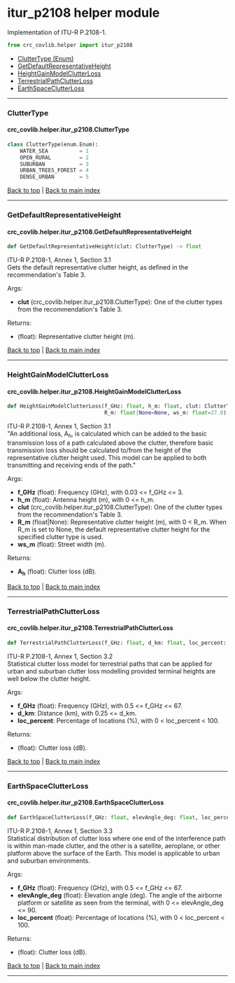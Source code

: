 # itur_p2108 helper module
Implementation of ITU-R P.2108-1.

```python
from crc_covlib.helper import itur_p2108
```

- [ClutterType (Enum)](#cluttertype)
- [GetDefaultRepresentativeHeight](#getdefaultrepresentativeheight)
- [HeightGainModelClutterLoss](#heightgainmodelclutterloss)
- [TerrestrialPathClutterLoss](#terrestrialpathclutterloss)
- [EarthSpaceClutterLoss](#earthspaceclutterloss)

***

### ClutterType
#### crc_covlib.helper.itur_p2108.ClutterType
```python
class ClutterType(enum.Enum):
    WATER_SEA          = 1
    OPEN_RURAL         = 2
    SUBURBAN           = 3
    URBAN_TREES_FOREST = 4
    DENSE_URBAN        = 5
```

[Back to top](#itur_p2108-helper-module) | [Back to main index](./readme.md#helper-sub-package-api-documentation)

***

### GetDefaultRepresentativeHeight
#### crc_covlib.helper.itur_p2108.GetDefaultRepresentativeHeight
```python
def GetDefaultRepresentativeHeight(clut: ClutterType) -> float
```
ITU-R P.2108-1, Annex 1, Section 3.1\
Gets the default representative clutter height, as defined in the recommendation's Table 3.

Args:
- __clut__ (crc_covlib.helper.itur_p2108.ClutterType): One of the clutter types from the recommendation's Table 3.

Returns:
- (float): Representative clutter height (m).

[Back to top](#itur_p2108-helper-module) | [Back to main index](./readme.md#helper-sub-package-api-documentation)

***

### HeightGainModelClutterLoss
#### crc_covlib.helper.itur_p2108.HeightGainModelClutterLoss
```python
def HeightGainModelClutterLoss(f_GHz: float, h_m: float, clut: ClutterType,
                               R_m: float|None=None, ws_m: float=27.0) -> float
```
ITU-R P.2108-1, Annex 1, Section 3.1\
"An additional loss, A<sub>h</sub>, is calculated which can be added to the basic transmission loss of a path calculated above the clutter, therefore basic transmission loss should be calculated to/from the height of the representative clutter height used. This model can be applied to both transmitting and receiving ends of the path."

Args:
- __f_GHz__ (float): Frequency (GHz), with 0.03 <= f_GHz <= 3.
- __h_m__ (float): Antenna height (m), with 0 <= h_m.
- __clut__ (crc_covlib.helper.itur_p2108.ClutterType): One of the clutter types from the recommendation's Table 3.
- __R_m__ (float|None): Representative clutter height (m), with 0 < R_m. When R_m is set to None, the default representative clutter height for the specified clutter type is used.
- __ws_m__ (float): Street width (m).
    
Returns:
- __A<sub>h</sub>__ (float): Clutter loss (dB).

[Back to top](#itur_p2108-helper-module) | [Back to main index](./readme.md#helper-sub-package-api-documentation)

***

### TerrestrialPathClutterLoss
#### crc_covlib.helper.itur_p2108.TerrestrialPathClutterLoss
```python
def TerrestrialPathClutterLoss(f_GHz: float, d_km: float, loc_percent: float) -> float
```
ITU-R P.2108-1, Annex 1, Section 3.2\
Statistical clutter loss model for terrestrial paths that can be applied for urban and suburban clutter loss modelling provided terminal heights are well below the clutter height.

Args:
- __f_GHz__ (float): Frequency (GHz), with 0.5 <= f_GHz <= 67.
- __d_km__: Distance (km), with 0.25 <= d_km.
- __loc_percent__: Percentage of locations (%), with 0 < loc_percent < 100.
    
Returns:
- (float): Clutter loss (dB).

[Back to top](#itur_p2108-helper-module) | [Back to main index](./readme.md#helper-sub-package-api-documentation)

***

### EarthSpaceClutterLoss
#### crc_covlib.helper.itur_p2108.EarthSpaceClutterLoss
```python
def EarthSpaceClutterLoss(f_GHz: float, elevAngle_deg: float, loc_percent: float) -> float
```
ITU-R P.2108-1, Annex 1, Section 3.3\
Statistical distribution of clutter loss where one end of the interference path is within man-made clutter, and the other is a satellite, aeroplane, or other platform above the surface of the Earth. This model is applicable to urban and suburban environments.

Args:
- __f_GHz__ (float): Frequency (GHz), with 0.5 <= f_GHz <= 67.
- __elevAngle_deg__ (float): Elevation angle (deg). The angle of the airborne platform or satellite as seen from the terminal, with 0 <= elevAngle_deg <= 90.
- __loc_percent__ (float): Percentage of locations (%), with 0 < loc_percent < 100.
    
Returns:
- (float): Clutter loss (dB).

[Back to top](#itur_p2108-helper-module) | [Back to main index](./readme.md#helper-sub-package-api-documentation)

***